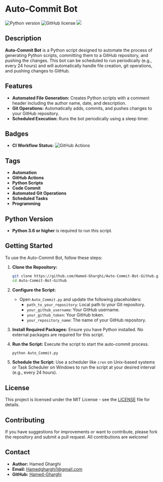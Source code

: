 # Auto-Commit Bot

![Python version](https://img.shields.io/badge/python-3.6%2B-blue) ![GitHub license](https://img.shields.io/github/license/Hamed-Gharghi/Auto-Commit-Bot-Github) ![](https://komarev.com/ghpvc/?username=Hamed-Gharghi&color=green&style=flat-square)

## Description

**Auto-Commit Bot** is a Python script designed to automate the process of generating Python scripts, committing them to a GitHub repository, and pushing the changes. This bot can be scheduled to run periodically (e.g., every 24 hours) and will automatically handle file creation, git operations, and pushing changes to GitHub.

## Features

- **Automated File Generation:** Creates Python scripts with a comment header including the author name, date, and description.
- **Git Operations:** Automatically adds, commits, and pushes changes to your GitHub repository.
- **Scheduled Execution:** Runs the bot periodically using a sleep timer.

## Badges

- **CI Workflow Status:** ![GitHub Actions](https://img.shields.io/github/workflow/status/Hamed-Gharghi/Auto-Commit-Bot-Github/CI)

## Tags

- **Automation**
- **GitHub Actions**
- **Python Scripts**
- **Code Commit**
- **Automated Git Operations**
- **Scheduled Tasks**
- **Programming**

## Python Version

- **Python 3.6 or higher** is required to run this script.

## Getting Started

To use the Auto-Commit Bot, follow these steps:

1. **Clone the Repository:**
   ```sh
   git clone https://github.com/Hamed-Gharghi/Auto-Commit-Bot-Github.git
   cd Auto-Commit-Bot-Github
   ```

2. **Configure the Script:**
   - Open `Auto_Commit.py` and update the following placeholders:
     - `path_to_your_repository`: Local path to your Git repository.
     - `your_github_username`: Your GitHub username.
     - `your_github_token`: Your GitHub token.
     - `your_repository_name`: The name of your GitHub repository.

3. **Install Required Packages:**
   Ensure you have Python installed. No external packages are required for this script.

4. **Run the Script:**
   Execute the script to start the auto-commit process.
   ```sh
   python Auto_Commit.py
   ```

5. **Schedule the Script:**
   Use a scheduler like `cron` on Unix-based systems or Task Scheduler on Windows to run the script at your desired interval (e.g., every 24 hours).

## License

This project is licensed under the MIT License - see the [LICENSE](LICENSE) file for details.

## Contributing

If you have suggestions for improvements or want to contribute, please fork the repository and submit a pull request. All contributions are welcome!

## Contact

- **Author:** Hamed Gharghi
- **Email:** [Hamedgharghi1@gmail.com](mailto:Hamedgharghi1@gmail.com)
- **GitHub:** [Hamed-Gharghi](https://github.com/Hamed-Gharghi)
